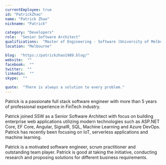 ```yaml
---
currentEmployee: true
id: "PatrickZhao"
name: "Patrick Zhao"
nickname: "Patrick"

category: "Developers"
role:  "Senior Software Architect"
qualifications:  "Master of Engineering - Software (University of Melbourne)"
location: "Melbourne"

blog:  "https://patrickzhao1989.blog/"
website:  ""
facebook:  ""
twitter:  ""
linkedin:  ""
skype:  ""

quote:  "There is always a solution to every problem."
---
```


Patrick is a passionate full stack software engineer with more than 5 years of professional experience in FinTech industry.   

Patrick joined SSW as a Senior Software Architect with focus on building enterprise web applications utilizing modern technologies such as ASP.NET Core, EF Core, Angular, SignalR, SQL, Machine Learning and Azure DevOps.  
Patrick has recently been focusing on IoT, serverless applications and machine learning.   

Patrick is a motivated software engineer, scrum practitioner and outstanding team player. Patrick is good at taking the initiative, conducting research and proposing solutions for different business requirements. 
